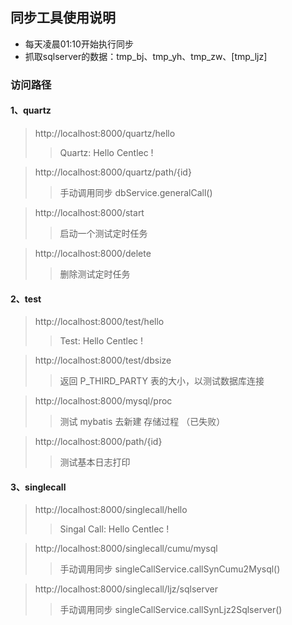 ## 同步工具使用说明

* 每天凌晨01:10开始执行同步
* 抓取sqlserver的数据：tmp_bj、tmp_yh、tmp_zw、[tmp_ljz]


### 访问路径

#### 1、quartz
> http://localhost:8000/quartz/hello
>> Quartz: Hello Centlec !

> http://localhost:8000/quartz/path/{id}
>> 手动调用同步  dbService.generalCall()

> http://localhost:8000/start
>> 启动一个测试定时任务

> http://localhost:8000/delete
>> 删除测试定时任务

#### 2、test
> http://localhost:8000/test/hello
>> Test: Hello Centlec !

> http://localhost:8000/test/dbsize
>> 返回 P_THIRD_PARTY 表的大小，以测试数据库连接

> http://localhost:8000/mysql/proc
>> 测试 mybatis 去新建 存储过程 （已失败）

> http://localhost:8000/path/{id}
>> 测试基本日志打印

#### 3、singlecall
> http://localhost:8000/singlecall/hello
>> Singal Call: Hello Centlec !

> http://localhost:8000/singlecall/cumu/mysql
>> 手动调用同步 singleCallService.callSynCumu2Mysql()

> http://localhost:8000/singlecall/ljz/sqlserver
>> 手动调用同步 singleCallService.callSynLjz2Sqlserver()